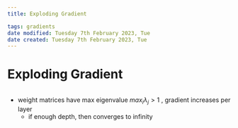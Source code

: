 ```yaml
---
title: Exploding Gradient

tags: gradients  
date modified: Tuesday 7th February 2023, Tue
date created: Tuesday 7th February 2023, Tue
---
```


# Exploding Gradient
```toc
```

- weight matrices have max eigenvalue $max_{i} \lambda_{j} > 1$ , gradient increases per layer 
	- if enough depth, then converges to infinity 


